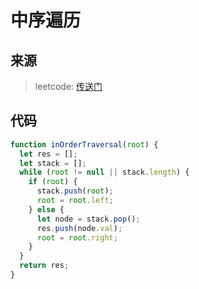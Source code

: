 # 中序遍历

## 来源

> leetcode: [传送门](https://leetcode-cn.com/problems/binary-tree-inorder-traversal/)

## 代码

```js
function inOrderTraversal(root) {
  let res = [];
  let stack = [];
  while (root != null || stack.length) {
    if (root) {
      stack.push(root);
      root = root.left;
    } else {
      let node = stack.pop();
      res.push(node.val);
      root = root.right;
    }
  }
  return res;
}
```

